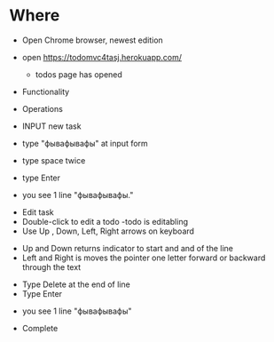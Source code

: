 # Where 
* Open Chrome browser, newest edition
* open https://todomvc4tasj.herokuapp.com/
  - todos page has opened
  
* Functionality
* Operations

 * INPUT new task
  * type "фывафывафы" at input form
  * type space twice
  * type Enter
   - you see 1 line "фывафывафы."
 * Edit task
  * Double-click to edit a todo
   -todo is editabling
  * Use Up , Down, Left, Right arrows on keyboard
   - Up and Down returns indicator to start and and of the line
   - Left and Right is moves the pointer one letter forward or backward through the text
  * Type Delete at the end of line
  * Type Enter
   - you see 1 line "фывафывафы"

 * Complete  
 
